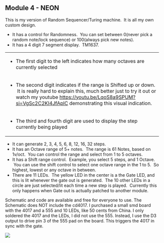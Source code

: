 ## Module 4 - NEON

This is my version of Random Sequencer/Turing machine.  It is all my own custom design.

*   It has a control for Randomness.  You can set between 0(never pick a random note/lock sequence) or 100(always pick new notes).
*   It has a 4 digit 7 segment display.  TM1637.

<table><tbody><tr><td><ul><li>The first digit to the left indicates how many octaves are currently selected</li></ul></td></tr><tr><td><ul><li>The second digit indicates if the range is Shifted up or down. &nbsp;It is really hard to explain this, much better just to try it out or watch my youtube <a href="https://youtu.be/LqoS8a9SPUM?si=VgSc2C2KI4JfAplC">https://youtu.be/LqoS8a9SPUM?si=VgSc2C2KI4JfAplC</a> demonstrating this visual indication.</li></ul></td></tr><tr><td><ul><li>The third and fourth digit are used to display the step currently being played</li></ul></td></tr></tbody></table>

*   It can generate 2, 3, 4, 5, 6, 8, 12, 16, 32 steps.
*   It has an Octave range of 5+ notes.  The range is 61 Notes, based on 1v/oct.  You can control the range and select from 1 to 5 octaves.
*   It has a Shift range control.  Example, you select 5 steps, and 1 Octave.  You can use the shift control to select one octave range in the 1 to 5.  So highest, lowest or any octave in between.
*   There are 11 LEDs.  The yellow LED in the center is a the Gate LED, and this is lit whenever the gate out is generated.  The 10 other LEDs in a circle are just selected/lit each time a new step is played.  Currently this only happens when Gate out is actually patched to another module.

Schematic and code are available and free for everyone to use. The Schematic does NOT include the cd4017. I purchased a small smd board with the 4017 and a 555 and 10 LEDs, like 50 cents from China. I only soldered the 4017 and the LEDs, I did not use the 555. Instead, I use the D3 output to drive pin 3 of the 555 pad on the board. This triggers the 4017 in sync with the gate.

![](https://imgur.com/a/zJ2njLW)
